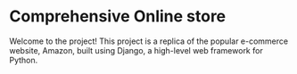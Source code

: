 # Comprehensive Online store
Welcome to the project! This project is a replica of the popular e-commerce website, Amazon, built using Django, a high-level web framework for Python.
